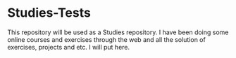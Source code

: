 Studies-Tests
=============
This repository will be used as a Studies repository. I have been doing some online courses and exercises through the web and all the solution of exercises, projects and etc. I will put here.
